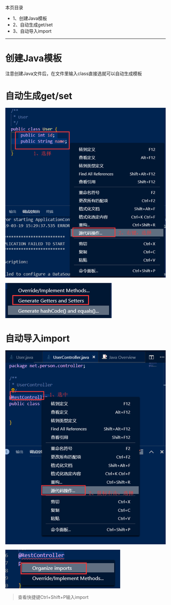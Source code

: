本页目录
- 1、创建Java模板
- 2、自动生成get/set
- 3、自动导入import

***

# 创建Java模板

注意创建Java文件后，在文件里输入class直接选就可以自动生成模板

# 自动生成get/set

![](image/2-2.png)

![](image/2-3.png)

# 自动导入import

![](image/2-4.png)

![](image/2-5.png)

> 查看快捷键Ctrl+Shift+P输入import

